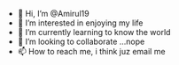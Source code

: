 - 👋 Hi, I’m @Amirul19
- 👀 I’m interested in enjoying my life
- 🌱 I’m currently learning to know the world
- 💞️ I’m looking to collaborate ...nope
- 📫 How to reach me, i think juz email me

<!---
Amirul19/Amirul19 is a ✨ special ✨ repository because its `README.md` (this file) appears on your GitHub profile.
You can click the Preview link to take a look at your changes.
--->
